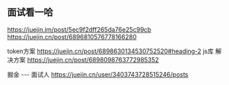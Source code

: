 ## 面试看一哈
https://juejin.im/post/5ec9f2dff265da76e25c99cb
https://juejin.cn/post/6896810576778166280

token方案
https://juejin.cn/post/6898630134530752520#heading-2
js库 解决方案
https://juejin.cn/post/6898098763772985352

掘金  --- 面试人
https://juejin.cn/user/3403743728515246/posts



